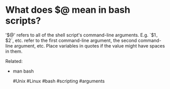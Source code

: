 # What does $@ mean in bash scripts?

'$@' refers to all of the shell script's command-line arguments. E.g.
`$1`, `$2`, etc. refer to the first command-line argument, the second
command-line argument, etc. Place variables in quotes if the value might
have spaces in them.

Related:
 - man bash 

      #Unix #Linux #bash #scripting #arguments
